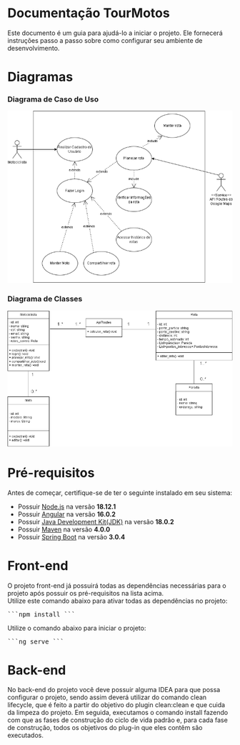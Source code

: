 # Documentação TourMotos
<p>
Este documento é um guia para ajudá-lo a iniciar o projeto. Ele fornecerá instruções passo a passo sobre como configurar seu ambiente de desenvolvimento.
</p>

# Diagramas
<h3>Diagrama de Caso de Uso</h3>
<img src="figures/Diagrama_de_Caso_de_Uso.png" alt="Diagrama de Caso de Uso">
<h3>Diagrama de Classes</h3>
<img src="figures/Diagrama_de_Classes.png" alt="Diagrama de Classes">

# Pré-requisitos
<p>
Antes de começar, certifique-se de ter o seguinte instalado em seu sistema:
</p>
<ul>
  <li>Possuir <a href=https://nodejs.org/en>Node.js</a> na versão <b>18.12.1</b></li>
  <li>Possuir <a href=https://angular.io>Angular</a> na versão <b>16.0.2</b></li>
  <li>Possuir <a href=https://www.java.com/pt-BR>Java Development Kit(JDK)</a> na versão <b>18.0.2</b></li>
  <li>Possuir <a href=https://maven.apache.org>Maven</a> na versão <b>4.0.0</b></li>
  <li>Possuir <a href=https://spring.io/projects/spring-boot>Spring Boot</a> na versão <b>3.0.4</b></li>
</ul>

# Front-end
<p>
O projeto front-end já possuirá todas as dependências necessárias para o projeto após possuir os pré-requisitos na lista acima.<br/>
Utilize este comando abaixo para ativar todas as dependências no projeto:<br/>
</p>
<pre>
```npm install ```
</pre>
Utilize o comando abaixo para iniciar o projeto:<br/>
</p>
<pre>
```ng serve ```
</pre> 

# Back-end
<p>
No back-end do projeto você deve possuir alguma IDEA para que possa configurar o projeto, sendo assim deverá utilizar do comando clean lifecycle, que é feito a partir do objetivo do plugin clean:clean e que cuida da limpeza do projeto.
Em seguida, executamos o comando install fazendo com que as fases de construção do ciclo de vida padrão e, para cada fase de construção, todos os objetivos do plug-in que eles contêm são executados.
</p>
